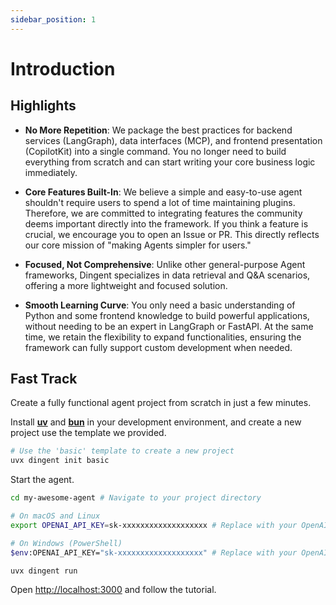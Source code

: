 ```yaml
---
sidebar_position: 1
---
```


# Introduction

## Highlights
* **No More Repetition**: We package the best practices for backend services (LangGraph), data interfaces (MCP), and frontend presentation (CopilotKit) into a single command. You no longer need to build everything from scratch and can start writing your core business logic immediately.

* **Core Features Built-In**: We believe a simple and easy-to-use agent shouldn't require users to spend a lot of time maintaining plugins. Therefore, we are committed to integrating features the community deems important directly into the framework. If you think a feature is crucial, we encourage you to open an Issue or PR. This directly reflects our core mission of "making Agents simpler for users."

* **Focused, Not Comprehensive**: Unlike other general-purpose Agent frameworks, Dingent specializes in data retrieval and Q\&A scenarios, offering a more lightweight and focused solution.

* **Smooth Learning Curve**: You only need a basic understanding of Python and some frontend knowledge to build powerful applications, without needing to be an expert in LangGraph or FastAPI. At the same time, we retain the flexibility to expand functionalities, ensuring the framework can fully support custom development when needed.

## Fast Track

Create a fully functional agent project from scratch in just a few minutes.


Install [**uv**](https://docs.astral.sh/uv/getting-started/installation/) and [**bun**](https://bun.com/docs/installation) in your development environment, and create a new project use the template we provided.

```bash
# Use the 'basic' template to create a new project
uvx dingent init basic
```

Start the agent.
```bash
cd my-awesome-agent # Navigate to your project directory

# On macOS and Linux
export OPENAI_API_KEY=sk-xxxxxxxxxxxxxxxxxxx # Replace with your OpenAI API Key

# On Windows (PowerShell)
$env:OPENAI_API_KEY="sk-xxxxxxxxxxxxxxxxxxx" # Replace with your OpenAI API Key

uvx dingent run
```

Open  [http://localhost:3000](http://localhost:3000) and follow the tutorial.
